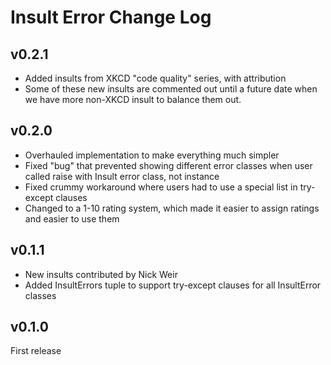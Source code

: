 # Insult Error Change Log

## v0.2.1

+ Added insults from XKCD "code quality" series, with attribution
+ Some of these new insults are commented out until a future date
  when we have more non-XKCD insult to balance them out.

## v0.2.0

+ Overhauled implementation to make everything much simpler
+ Fixed "bug" that prevented showing different error classes when user called
  raise with Insult error class, not instance
+ Fixed crummy workaround where users had to use a special list in try-except clauses
+ Changed to a 1-10 rating system, which made it easier to assign ratings and
  easier to use them

## v0.1.1

+ New insults contributed by Nick Weir
+ Added InsultErrors tuple to support try-except clauses for all InsultError classes

## v0.1.0

First release
